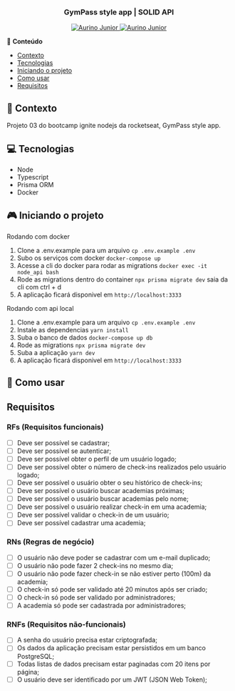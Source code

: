 <div align="center">
   <h3>GymPass style app | SOLID API</h3>
</div>

<p align="center">
   <a href="https://www.instagram.com/aurigod97/">
      <img alt="Aurino Junior" src="https://img.shields.io/badge/-aurigod97-0390fc?style=flat&logo=Instagram&logoColor=white&color=blue" />
   </a>
    <a href="https://www.linkedin.com/in/aurino-junior-7718a4158/">
      <img alt="Aurino Junior" src="https://img.shields.io/badge/-Aurino%20Junior-0390fc?style=flat&logo=Linkedin&logoColor=white&color=blue" />
   </a>
</p>

📍 **Conteúdo**

- [Contexto](#blue_book-contexto)
- [Tecnologias](#computer-tecnologias)
- [Iniciando o projeto](#video_game-iniciando-o-projeto)
- [Como usar](#beers-como-usar)
- [Requisitos](#requisitos)

## :blue_book: Contexto

Projeto 03 do bootcamp ignite nodejs da rocketseat, GymPass style app.

## :computer: Tecnologias

- Node
- Typescript
- Prisma ORM
- Docker

## :video_game: Iniciando o projeto

Rodando com docker

1. Clone a .env.example para um arquivo `cp .env.example .env`
2. Subo os serviços com docker `docker-compose up`
3. Acesse a cli do docker para rodar as migrations `docker exec -it node_api bash`
4. Rode as migrations dentro do container `npx prisma migrate dev` saia da cli com ctrl + d
5. A aplicação ficará disponivel em `http://localhost:3333`

Rodando com api local

1. Clone a .env.example para um arquivo `cp .env.example .env`
2. Instale as dependencias `yarn install`
3. Suba o banco de dados `docker-compose up db`
4. Rode as migrations `npx prisma migrate dev`
5. Suba a aplicação `yarn dev`
6. A aplicação ficará disponivel em `http://localhost:3333`

## :beers: Como usar

## Requisitos

### RFs (Requisitos funcionais)

- [ ] Deve ser possível se cadastrar;
- [ ] Deve ser possível se autenticar;
- [ ] Deve ser possível obter o perfil de um usuário logado;
- [ ] Deve ser possível obter o número de check-ins realizados pelo usuário logado;
- [ ] Deve ser possível o usuário obter o seu histórico de check-ins;
- [ ] Deve ser possível o usuário buscar academias próximas;
- [ ] Deve ser possível o usuário buscar academias pelo nome;
- [ ] Deve ser possível o usuário realizar check-in em uma academia;
- [ ] Deve ser possível validar o check-in de um usuário;
- [ ] Deve ser possível cadastrar uma academia;

### RNs (Regras de negócio)

- [ ] O usuário não deve poder se cadastrar com um e-mail duplicado;
- [ ] O usuário não pode fazer 2 check-ins no mesmo dia;
- [ ] O usuário não pode fazer check-in se não estiver perto (100m) da academia;
- [ ] O check-in só pode ser validado até 20 minutos após ser criado;
- [ ] O check-in só pode ser validado por administradores;
- [ ] A academia só pode ser cadastrada por administradores;

### RNFs (Requisitos não-funcionais)

- [ ] A senha do usuário precisa estar criptografada;
- [ ] Os dados da aplicação precisam estar persistidos em um banco PostgreSQL;
- [ ] Todas listas de dados precisam estar paginadas com 20 itens por página;
- [ ] O usuário deve ser identificado por um JWT (JSON Web Token);
